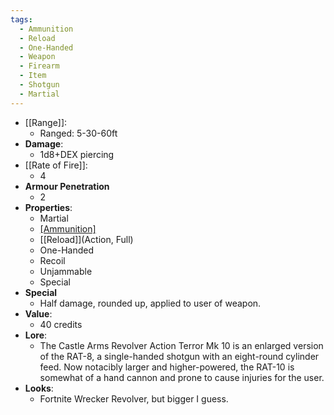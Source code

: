 ```yaml
---
tags:
  - Ammunition
  - Reload
  - One-Handed
  - Weapon
  - Firearm
  - Item
  - Shotgun
  - Martial
---
```

* [[Range]]:
	* Ranged: 5-30-60ft
* __Damage__:
	* 1d8+DEX piercing
* [[Rate of Fire]]:
	* 4
* **Armour Penetration**
	* 2 
* __Properties__:
	* Martial
	* [[Ammunition]](8)
	* [[Reload]](Action, Full)
	* One-Handed
   	* Recoil
   	* Unjammable
   	* Special
* **Special**
	* Half damage, rounded up, applied to user of weapon. 
* **Value**:
	* 40 credits
* **Lore**:
	* The Castle Arms Revolver Action Terror Mk 10 is an enlarged version of the RAT-8, a single-handed shotgun with an eight-round cylinder feed. Now notacibly larger and higher-powered, the RAT-10 is somewhat of a hand cannon and prone to cause injuries for the user. 
* **Looks**:
	* Fortnite Wrecker Revolver, but bigger I guess.

